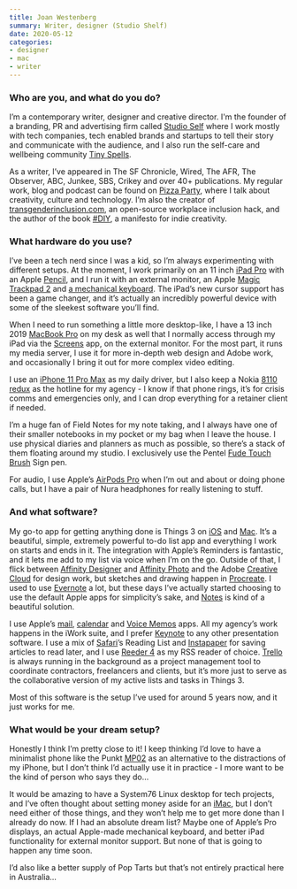 ```yaml
---
title: Joan Westenberg
summary: Writer, designer (Studio Shelf)
date: 2020-05-12
categories:
- designer
- mac
- writer
---
```


### Who are you, and what do you do?

I’m a contemporary writer, designer and creative director. I'm the founder of a branding, PR and advertising firm called [Studio Self](https://www.thisisstudioself.com/ "Joan's studio website.") where I work mostly with tech companies, tech enabled brands and startups to tell their story and communicate with the audience, and I also run the self-care and wellbeing community [Tiny Spells](https://tinyspells.xyz/ "Joan's wellbeing newsletter."). 

As a writer, I’ve appeared in The SF Chronicle, Wired, The AFR, The Observer, ABC, Junkee, SBS, Crikey and over 40+ publications. My regular work, blog and podcast can be found on [Pizza Party](https://www.hellopizzaparty.com/ "Joan's technology weblog."), where I talk about creativity, culture and technology. I’m also the creator of [transgenderinclusion.com](https://www.transgenderinclusion.com/ "Joan's open-source transgender tech inclusion website."), an open-source workplace inclusion hack, and the author of the book [#DIY](https://www.hellopizzaparty.com/diy-fuck-the-gatekeepers "Joan's book website."), a manifesto for indie creativity.

### What hardware do you use?

I’ve been a tech nerd since I was a kid, so I’m always experimenting with different setups. At the moment, I work primarily on an 11 inch [iPad Pro][ipad-pro] with an Apple [Pencil][], and I run it with an external monitor, an Apple [Magic Trackpad 2][magic-trackpad-2] and [a mechanical keyboard][omen-keyboard-1100]. The iPad’s new cursor support has been a game changer, and it’s actually an incredibly powerful device with some of the sleekest software you’ll find. 

When I need to run something a little more desktop-like, I have a 13 inch 2019 [MacBook Pro][macbook-pro] on my desk as well that I normally access through my iPad via the [Screens][screens-ios] app, on the external monitor. For the most part, it runs my media server, I use it for more in-depth web design and Adobe work, and occasionally I bring it out for more complex video editing. 

I use an [iPhone 11 Pro Max][iphone-11-pro-max] as my daily driver, but I also keep a Nokia [8110 redux][8110-4g] as the hotline for my agency - I know if that phone rings, it’s for crisis comms and emergencies only, and I can drop everything for a retainer client if needed. 

I’m a huge fan of Field Notes for my note taking, and I always have one of their smaller notebooks in my pocket or my bag when I leave the house. I use physical diaries and planners as much as possible, so there’s a stack of them floating around my studio. I exclusively use the Pentel [Fude Touch Brush][fude-touch-brush] Sign pen.

For audio, I use Apple’s [AirPods Pro][airpods-pro] when I’m out and about or doing phone calls, but I have a pair of Nura headphones for really listening to stuff. 

### And what software?

My go-to app for getting anything done is Things 3 on [iOS][things-ios] and [Mac][things]. It’s a beautiful, simple, extremely powerful to-do list app and everything I work on starts and ends in it. The integration with Apple’s Reminders is fantastic, and it lets me add to my list via voice when I’m on the go. Outside of that, I flick between [Affinity Designer][affinity-designer] and [Affinity Photo][affinity-photo] and the Adobe [Creative Cloud][creative-cloud] for design work, but sketches and drawing happen in [Procreate][procreate-ios]. I used to use [Evernote][] a lot, but these days I’ve actually started choosing to use the default Apple apps for simplicity’s sake, and [Notes][] is kind of a beautiful solution. 

I use Apple’s [mail][mail-ios], [calendar][calendar-ios] and [Voice Memos][voice-memos-ios] apps. All my agency’s work happens in the iWork suite, and I prefer [Keynote][] to any other presentation software. I use a mix of [Safari][safari-ios]’s Reading List and [Instapaper][instapaper-ios] for saving articles to read later, and I use [Reeder 4][reeder-ios] as my RSS reader of choice. [Trello][trello-ios] is always running in the background as a project management tool to coordinate contractors, freelancers and clients, but it’s more just to serve as the collaborative version of my active lists and tasks in Things 3. 

Most of this software is the setup I’ve used for around 5 years now, and it just works for me.

### What would be your dream setup?

Honestly I think I’m pretty close to it! I keep thinking I’d love to have a minimalist phone like the Punkt [MP02][] as an alternative to the distractions of my iPhone, but I don’t think I’d actually use it in practice - I more want to be the kind of person who says they do…

It would be amazing to have a System76 Linux desktop for tech projects, and I’ve often thought about setting money aside for an [iMac][], but I don’t need either of those things, and they won’t help me to get more done than I already do now. If I had an absolute dream list? Maybe one of Apple’s Pro displays, an actual Apple-made mechanical keyboard, and better iPad functionality for external monitor support. But none of that is going to happen any time soon.

I’d also like a better supply of Pop Tarts but that’s not entirely practical here in Australia...

[8110-4g]: https://en.wikipedia.org/wiki/Nokia_8110_4G "A candybar mobile phone."
[affinity-designer]: https://en.wikipedia.org/wiki/Affinity_Designer "A vector graphics editor."
[affinity-photo]: https://affinity.serif.com/en-us/photo/ "Photo editing software."
[airpods-pro]: https://www.apple.com/airpods-pro/ "In-ear headphones."
[calendar-ios]: https://www.apple.com/ios/ios-16/ "A calendar app included with iOS."
[creative-cloud]: https://www.adobe.com/creativecloud.html "A subscription service for Adobe's creative suite."
[evernote]: https://evernote.com/ "Online software for capturing notes."
[fude-touch-brush]: https://www.jetpens.com/Pentel-Fude-Touch-Brush-Sign-Pen-Black/pd/9199 "A felt tip pen."
[imac]: https://www.apple.com/imac-24/ "An all-in-one computer."
[instapaper-ios]: http://web.archive.org/web/20221221083204/https://www.instapaper.com/iphone "An iPhone app for reading Instapaper saved pages."
[ipad-pro]: https://en.wikipedia.org/wiki/IPad_Pro "An iOS tablet."
[iphone-11-pro-max]: https://en.wikipedia.org/wiki/IPhone_11_Pro "A 6.46 inch smartphone."
[keynote]: https://www.apple.com/keynote/ "Presentation software for the Mac."
[macbook-pro]: https://www.apple.com/macbook-pro/ "A laptop."
[magic-trackpad-2]: https://en.wikipedia.org/wiki/Magic_Trackpad_2 "A trackpad for desktop machines."
[mail-ios]: https://www.apple.com/ios/ios-16/ "A mail client included with iOS."
[mp02]: https://www.punkt.ch/en/products/mp02-4g-mobile-phone/ "A basic mobile phone."
[notes]: https://en.wikipedia.org/wiki/Notes_(Apple) "A note-taking application included with Mac OS X."
[omen-keyboard-1100]: https://www.hp.com/us-en/shop/pdp/omen-by-hp-keyboard-1100 "A mechanical keyboard."
[pencil]: http://wetransfer.com/pencil "An iPad stylus."
[procreate-ios]: https://apps.apple.com/us/app/procreate/id425073498 "A powerful illustration app."
[reeder-ios]: https://reederapp.com "A Google Reader client for iOS."
[safari-ios]: https://en.wikipedia.org/wiki/Safari_(web_browser)#iOS-specific_features "A web browser included with iOS."
[screens-ios]: https://apps.apple.com/us/app/screens-control-your-computer/id655890150 "A VNC client for iOS."
[things-ios]: https://culturedcode.com/things/iphone/appstore/ "A popular task management application for the iPhone."
[things]: https://culturedcode.com/things/ "A task management application for the Mac."
[trello-ios]: http://web.archive.org/web/20221214221248/https://apps.apple.com/us/app/trello-organize-anything/id461504587 "An app for the project management service."
[voice-memos-ios]: https://en.wikipedia.org/wiki/IPhone_OS_3#Voice_Memos "An app for recording voice memos."
